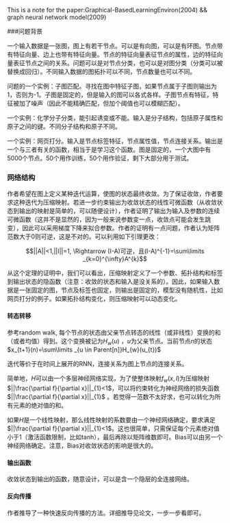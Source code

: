 This is a note for the paper:Graphical-BasedLearningEnviron(2004) && graph neural network model(2009)



###问题背景

一个输入数据是一张图，图上有若干节点。可以是有向图，可以是有环图。节点带有特征向量、边上也带有特征向量。节点的特征向量表征节点的属性，边的特征向量表征节点之间的关系。问题可以是对节点分类，也可以是对图分类（分类可以被替换成回归）。不同输入数据的图拓扑可以不同，节点数量也可以不同。    

问题的一个实例：子图匹配。寻找在图中特征子图，如果节点属于子图则输出为1，否则为-1。子图是固定的，但是输入的图可以各式各样。子图节点有特征，特征被加了噪声（因此不能精确匹配，但加个阈值也可以模糊匹配）。     

一个实例：化学分子分类，能引起诱变或不能。输入是分子结构，包括原子属性和原子之间的键。不同分子结构和原子不同。      

一个实例：网页打分。输入是节点标签特征，节点属性值，节点连接关系。输出是一个与三者有关的函数，相当于是学习这个函数。图是固定的，一个大图中有5000个节点。50个用作训练，50个用作验证，剩下大部分用于测试。   

### 网络结构

作者希望在图上定义某种迭代运算，使图的状态最终收敛。为了保证收敛，作者要求这种迭代为压缩映射。若进一步约束输出为收敛状态的线性可微函数（从收敛状态到输出的映射是简单的，可以随便设计），作者证明了输出为输入及参数的连续可微函数（这并不是显然的，因为一般来说参数变一点，收敛点可能会发生跳变），因此可以采用梯度下降来拟合参数。作者的证明有一点问题，作者认为矩阵范数大于0则可逆，这是不对的。可以利用如下引理更改：

$$||A||<1,||I||=1, \Rightarrow (I-A)可逆，且(I-A)^{-1}=\sum\limits _{k=0}^{\infty}A^{k}$$   

从这个定理的证明中，我们可以看出，压缩映射定义了一个参数、拓扑结构和标签到输出状态的隐函数（注意：收敛的状态和输入是没关系的）。因此，如果输入数据是一张固定的图，节点及标签也固定，则输出是固定的，模型没有随机性，比如网页打分的例子。如果拓扑结构变化，则压缩映射可以动态变化。   



#### 转态转移

参考random walk, 每个节点的状态由父亲节点转态的线性（或非线性）变换的和（或者均值）得到。这个变换被记为$H_{w}(u)$ ，$u$为父亲节点。当前节点$n$的状态$x_{t+1}(n)=\sum\limits _{u \in Parent[n]}H_{w}(u_{t})$        

迭代等价于在时间上展开的RNN，连接关系为图上节点的连接关系。     

简单地，$H$可以由一个多层神经网络实现，为了使整体映射$f_{w}(x,l)$为压缩映射$||\frac{\partial f}{\partial x}||_{1}<1$，可以将约束转化为神经网络的损失函数$||\frac{\partial f}{\partial x}||_{1}$  。若觉得一范数不太好求，也可以转化为所有元素的绝对值的和。      

如果$H$是一个线性映射，那么线性映射的系数要由一个神经网络确定，要求满足$||\frac{\partial f}{\partial x}||_{1}<1$。这也很简单，只需保证每个元素绝对值小于1（激活函数限制，比如tanh），最后再除以矩阵维数即可。Bias可以由另一个神经网络确定。注意，Bias对收敛状态的影响是很大的。    

#### 输出函数

收敛状态到输出的函数，随意设计，可以是含一个隐层的全连接网络。    

#### 反向传播

作者推导了一种快速反向传播的方法。详细推导见论文，一步一步看即可。








